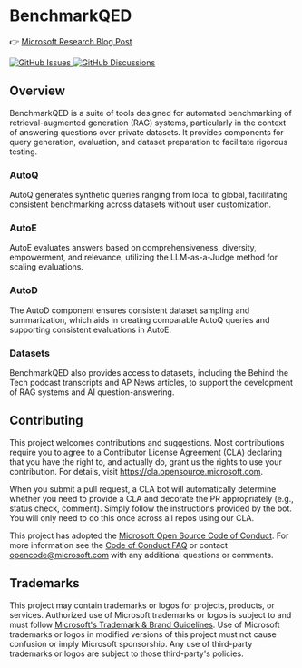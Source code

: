 # BenchmarkQED

<!-- >
TODO: 
 - Add missing badges
 - Add blog post final url
<-->

👉 [Microsoft Research Blog Post](https://www.microsoft.com/en-us/research/blog/)<br/>

<div align="left">
  <a href="https://github.com/microsoft/benchmark-qed/issues">
    <img alt="GitHub Issues" src="https://img.shields.io/github/issues/microsoft/benchmark-qed">
  </a>
  <a href="https://github.com/microsoft/benchmark-qed/discussions">
    <img alt="GitHub Discussions" src="https://img.shields.io/github/discussions/microsoft/benchmark-qed">
  </a>
</div>

## Overview

BenchmarkQED is a suite of tools designed for automated benchmarking of retrieval-augmented generation (RAG) systems, particularly in the context of answering questions over private datasets. It provides components for query generation, evaluation, and dataset preparation to facilitate rigorous testing.

### AutoQ

AutoQ generates synthetic queries ranging from local to global, facilitating consistent benchmarking across datasets without user customization. 

### AutoE

AutoE evaluates answers based on comprehensiveness, diversity, empowerment, and relevance, utilizing the LLM-as-a-Judge method for scaling evaluations.

### AutoD
The AutoD component ensures consistent dataset sampling and summarization, which aids in creating comparable AutoQ queries and supporting consistent evaluations in AutoE. 

### Datasets

BenchmarkQED also provides access to datasets, including the Behind the Tech podcast transcripts and AP News articles, to support the development of RAG systems and AI question-answering.

## Contributing

This project welcomes contributions and suggestions.  Most contributions require you to agree to a
Contributor License Agreement (CLA) declaring that you have the right to, and actually do, grant us
the rights to use your contribution. For details, visit https://cla.opensource.microsoft.com.

When you submit a pull request, a CLA bot will automatically determine whether you need to provide
a CLA and decorate the PR appropriately (e.g., status check, comment). Simply follow the instructions
provided by the bot. You will only need to do this once across all repos using our CLA.

This project has adopted the [Microsoft Open Source Code of Conduct](https://opensource.microsoft.com/codeofconduct/).
For more information see the [Code of Conduct FAQ](https://opensource.microsoft.com/codeofconduct/faq/) or
contact [opencode@microsoft.com](mailto:opencode@microsoft.com) with any additional questions or comments.

## Trademarks

This project may contain trademarks or logos for projects, products, or services. Authorized use of Microsoft 
trademarks or logos is subject to and must follow 
[Microsoft's Trademark & Brand Guidelines](https://www.microsoft.com/en-us/legal/intellectualproperty/trademarks/usage/general).
Use of Microsoft trademarks or logos in modified versions of this project must not cause confusion or imply Microsoft sponsorship.
Any use of third-party trademarks or logos are subject to those third-party's policies.
